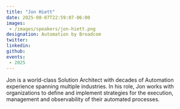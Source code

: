 ```yaml
---
title: "Jon Hiett"
date: 2025-08-07T22:59:07-06:00
images: 
 - /images/speakers/jon-hiett.png
designation: Automation by Broadcom
twitter: 
linkedin: 
github: 
events:
 - 2025
---
```


Jon is a world-class Solution Architect with decades of Automation experience spanning multiple industries. In his role, Jon works with organizations to define and implement strategies for the execution, management and observability of their automated processes.

